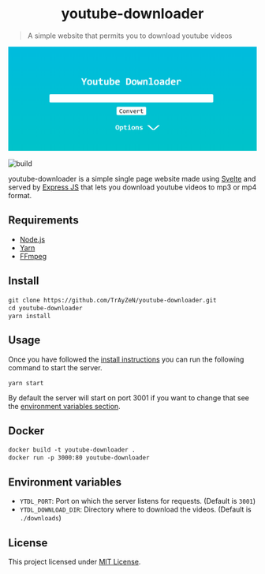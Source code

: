 <h1 align="center">
    youtube-downloader
</h1>

> A simple website that permits you to download youtube videos
<div align="center">
    <img src="assets/image.png"/>
</div>

![build](https://api.travis-ci.org/TrAyZeN/youtube-downloader.svg?branch=master)

youtube-downloader is a simple single page website made using [Svelte](https://svelte.dev)
and served by [Express JS](https://expressjs.com/fr/) that lets you download youtube
videos to mp3 or mp4 format.

## Requirements
- [Node.js](https://nodejs.org/)
- [Yarn](https://yarnpkg.com/)
- [FFmpeg](https://www.ffmpeg.org)

## Install
```
git clone https://github.com/TrAyZeN/youtube-downloader.git
cd youtube-downloader
yarn install
```

## Usage
Once you have followed the [install instructions](##Install) you can
run the following command to start the server.
```
yarn start
```
By default the server will start on port 3001 if you want to change
that see the [environment variables section](##Environment-variables).

## Docker
```
docker build -t youtube-downloader .
docker run -p 3000:80 youtube-downloader
```

## Environment variables
- `YTDL_PORT`: Port on which the server listens for requests. (Default is
  `3001`)
- `YTDL_DOWNLOAD_DIR`: Directory where to download the videos. (Default is
  `./downloads`)

## License
This project licensed under
[MIT License](https://github.com/TrAyZeN/youtube-downloader/blob/master/LICENSE).

